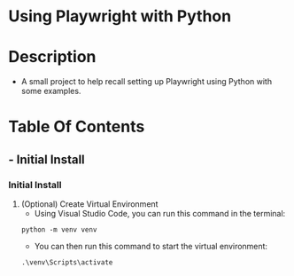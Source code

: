 # Using Playwright with Python

# Description
- A small project to help recall setting up Playwright using Python with some examples.

# Table Of Contents
## - Initial Install

### Initial Install
1. (Optional) Create Virtual Environment
   - Using Visual Studio Code, you can run this command in the terminal:
   ```
   python -m venv venv
   ```
   - You can then run this command to start the virtual environment:
   ```
   .\venv\Scripts\activate
   ```
